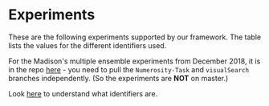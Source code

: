 # Experiments

These are the following experiments supported by our framework. The table lists the values for the different identifiers used.

For the Madison's multiple ensemble experiments from December 2018, it is in the repo [here](https://github.com/Wongelawit/Correlation_MultipleEnsemble) - you need to pull the `Numerosity-Task` and `visualSearch` branches independently. (So the experiments are **NOT** on master.)

Look [here](/VCLWebFramework/manual/terminology.html#condition-identifiers) to understand what identifiers are.
